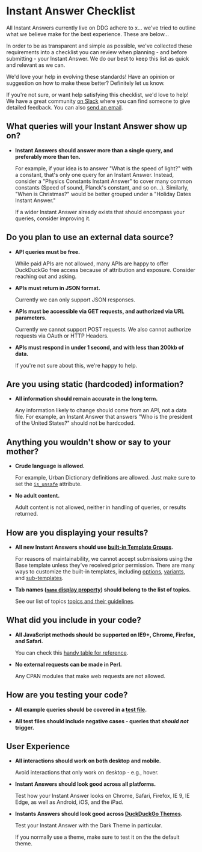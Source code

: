 # Instant Answer Checklist

All Instant Answers currently live on DDG adhere to x... we've tried to outline what we believe make for the best experience. These are below... 

In order to be as transparent and simple as possible, we've collected these requirements into a checklist you can review when planning - and before submitting - your Instant Answer. We do our best to keep this list as quick and relevant as we can.

We'd love your help in evolving these standards! Have an opinion or suggestion on how to make these better? Definitely let us know.

If you're not sure, or want help satisfying this checklist, we'd love to help! We have a great community [on Slack](mailto:QuackSlack@duckduckgo.com?subject=AddMe) where you can find someone to give detailed feedback. You can also [send an email](mailto:open@duckduckgo.com).

## What queries will your Instant Answer show up on?

- **Instant Answers should answer more than a single query, and preferably more than ten.**

	For example, if your idea is to answer "What is the speed of light?" with a constant, that's only one query for an Instant Answer. Instead, consider a "Physics Constants Instant Answer" to cover many common constants (Speed of sound, Planck's constant, and so on...). Similarly, "When is Christmas?" would be better grouped under a "Holiday Dates Instant Answer."
	
	If a wider Instant Answer already exists that should encompass your queries, consider improving it.

## Do you plan to use an external data source?

- **API queries must be free.**

	While paid APIs are not allowed, many APIs are happy to offer DuckDuckGo free access because of attribution and exposure. Consider reaching out and asking.
	
- **APIs must return in JSON format.**

	Currently we can only support JSON responses.
	
- **APIs must be accessible via GET requests, and authorized via URL parameters.**

	Currently we cannot support POST requests. We also cannot authorize requests via OAuth or HTTP Headers.
	
- **APIs must respond in under 1 second, and with less than 200kb of data.**

	If you're not sure about this, we're happy to help.

## Are you using static (hardcoded) information?

- **All information should remain accurate in the long term.**

	Any information likely to change should come from an API, not a data file. For example, an Instant Answer that answers "Who is the president of the United States?" should not be hardcoded.
	
## Anything you wouldn't show or say to your mother?

- **Crude language is allowed.**

	For example, Urban Dictionary definitions are allowed. Just make sure to set the [`is_unsafe`](#) attribute.

- **No adult content.**

	Adult content is not allowed, neither in handling of queries, or results returned.
	
## How are you displaying your results?

- **All new Instant Answers should use [built-in Template Groups](#).**

	For reasons of maintainability, we cannot accept submissions using the Base template unless they've received prior permission. There are many ways to customize the built-in templates, including [options](#), [variants](#), and [sub-templates](#).
	
- **Tab names ([`name` display property](#)) should belong to the list of topics.**

	See our list of topics [topics and their guidelines](#).
	
## What did you include in your code?

- **All JavaScript methods should be supported on IE9+, Chrome, Firefox, and Safari.**

	You can check this [handy table for reference](http://kangax.github.io/compat-table/es5/).
	
- **No external requests can be made in Perl.**

	Any CPAN modules that make web requests are not allowed.
	
## How are you testing your code?

- **All example queries should be covered in a [test file](#).**

- **All test files should include negative cases - queries that *should not* trigger.**
	
## User Experience

- **All interactions should work on both desktop and mobile.**

	Avoid interactions that only work on desktop - e.g., hover.
	
- **Instant Answers should look good across all platforms.**

	Test how your Instant Answer looks on Chrome, Safari, Firefox, IE 9, IE Edge, as well as Android, iOS, and the iPad.

- **Instants Answers should look good across [DuckDuckGo Themes](#).**

	Test your Instant Answer with the Dark Theme in particular. 
	
	If you normally use a theme, make sure to test it on the the default theme.
	

